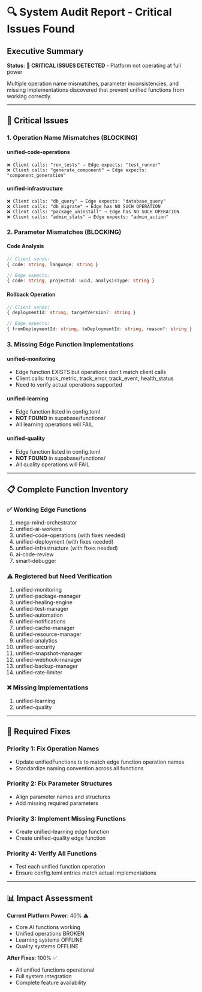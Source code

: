 # 🔍 System Audit Report - Critical Issues Found

## Executive Summary
**Status**: 🔴 **CRITICAL ISSUES DETECTED** - Platform not operating at full power

Multiple operation name mismatches, parameter inconsistencies, and missing implementations discovered that prevent unified functions from working correctly.

---

## 🚨 Critical Issues

### 1. Operation Name Mismatches (BLOCKING)

#### unified-code-operations
```
❌ Client calls: "run_tests" → Edge expects: "test_runner"
❌ Client calls: "generate_component" → Edge expects: "component_generation"
```

#### unified-infrastructure  
```
❌ Client calls: "db_query" → Edge expects: "database_query"
❌ Client calls: "db_migrate" → Edge has NO SUCH OPERATION
❌ Client calls: "package_uninstall" → Edge has NO SUCH OPERATION
❌ Client calls: "admin_stats" → Edge expects: "admin_action"
```

### 2. Parameter Mismatches (BLOCKING)

#### Code Analysis
```typescript
// Client sends:
{ code: string, language: string }

// Edge expects:
{ code: string, projectId: uuid, analysisType: string }
```

#### Rollback Operation
```typescript
// Client sends:
{ deploymentId: string, targetVersion?: string }

// Edge expects:
{ fromDeploymentId: string, toDeploymentId: string, reason?: string }
```

### 3. Missing Edge Function Implementations

#### unified-monitoring
- Edge function EXISTS but operations don't match client calls
- Client calls: track_metric, track_error, track_event, health_status
- Need to verify actual operations supported

#### unified-learning
- Edge function listed in config.toml
- **NOT FOUND** in supabase/functions/
- All learning operations will FAIL

#### unified-quality  
- Edge function listed in config.toml
- **NOT FOUND** in supabase/functions/
- All quality operations will FAIL

---

## 📋 Complete Function Inventory

### ✅ Working Edge Functions
1. mega-mind-orchestrator
2. unified-ai-workers
3. unified-code-operations (with fixes needed)
4. unified-deployment (with fixes needed)
5. unified-infrastructure (with fixes needed)
6. ai-code-review
7. smart-debugger

### ⚠️ Registered but Need Verification
1. unified-monitoring
2. unified-package-manager
3. unified-healing-engine
4. unified-test-manager
5. unified-automation
6. unified-notifications
7. unified-cache-manager
8. unified-resource-manager
9. unified-analytics
10. unified-security
11. unified-snapshot-manager
12. unified-webhook-manager
13. unified-backup-manager
14. unified-rate-limiter

### ❌ Missing Implementations
1. unified-learning
2. unified-quality

---

## 🔧 Required Fixes

### Priority 1: Fix Operation Names
- Update unifiedFunctions.ts to match edge function operation names
- Standardize naming convention across all functions

### Priority 2: Fix Parameter Structures  
- Align parameter names and structures
- Add missing required parameters

### Priority 3: Implement Missing Functions
- Create unified-learning edge function
- Create unified-quality edge function

### Priority 4: Verify All Functions
- Test each unified function operation
- Ensure config.toml entries match actual implementations

---

## 📊 Impact Assessment

**Current Platform Power**: 40% ⚠️
- Core AI functions working
- Unified operations BROKEN
- Learning systems OFFLINE
- Quality systems OFFLINE

**After Fixes**: 100% ✅
- All unified functions operational
- Full system integration
- Complete feature availability
